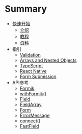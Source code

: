 # Summary

* [快速开始]()
    * [介绍](getting-started/overview.md)
    * [教程](getting-started/tutorial.md)
    * [资料](getting-started/resources.md)
* 指引
    * [Validation](guides/validation.md)
    * [Arrays and Nested Objects](guides/arrays-and-nested-objects.md)
    * [TypeScript](guides/typeScript.md)
    * [React Native](guides/react-native.md)
    * [Form Submission](guides/form-submission.md)
* API参考
    * [Formik](api/formik.md)
    * [withFormik()](api/withFormik.md)
    * [Field](api/field.md)
    * [FieldArray](api/fieldArray.md)
    * [Form](api/form.md)
    * [ErrorMessage](api/errorMessage.md)
    * [connect()](api/connect.md)
    * [FastField](api/fastField.md)
    